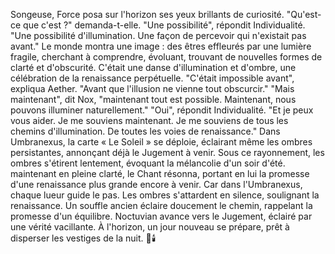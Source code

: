 Songeuse, Force posa sur l'horizon
ses yeux brillants de curiosité.
"Qu'est-ce que c'est ?"
demanda-t-elle.
"Une possibilité",
répondit Individualité.
"Une possibilité d'illumination.
Une façon de percevoir
qui n'existait pas avant."
Le monde montra une image :
des êtres effleurés par une lumière fragile,
cherchant à comprendre,
évoluant,
trouvant de nouvelles formes
de clarté et d'obscurité.
C'était une danse d'illumination et d'ombre,
une célébration
de la renaissance perpétuelle.
"C'était impossible avant",
expliqua Aether.
"Avant que l'illusion
ne vienne tout obscurcir."
"Mais maintenant",
dit Nox,
"maintenant tout est possible.
Maintenant,
nous pouvons illuminer
naturellement."
"Oui",
répondit Individualité.
"Et je peux vous aider.
Je me souviens maintenant.
Je me souviens de tous les chemins
d'illumination.
De toutes les voies
de renaissance."
Dans Umbranexus,
la carte « Le Soleil » se déploie,
éclairant même les ombres persistantes,
annonçant déjà le Jugement à venir.
Sous ce rayonnement,
les ombres s'étirent lentement,
évoquant la mélancolie d'un soir d'été.
maintenant en pleine clarté,
le Chant résonna,
portant en lui la promesse
d'une renaissance plus grande
encore à venir.
Car dans l'Umbranexus,
chaque lueur guide le pas.
Les ombres s'attardent en silence,
soulignant la renaissance.
Un souffle ancien éclaire doucement le chemin,
rappelant la promesse d'un équilibre.
Noctuvian avance vers le Jugement,
éclairé par une vérité vacillante.
À l'horizon, un jour nouveau se prépare,
prêt à disperser les vestiges de la nuit.
🌌🕯️
